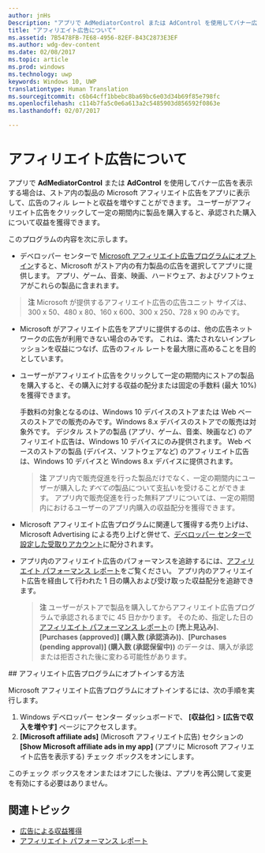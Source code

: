 ```yaml
---
author: jnHs
Description: "アプリで AdMediatorControl または AdControl を使用してバナー広告を表示する場合は、Microsoft アフィリエイト広告をアプリに表示して、広告のフィル レートと収益を増やすことができます。"
title: "アフィリエイト広告について"
ms.assetid: 7B5478FB-7E68-4956-82EF-B43C2873E3EF
ms.author: wdg-dev-content
ms.date: 02/08/2017
ms.topic: article
ms.prod: windows
ms.technology: uwp
keywords: Windows 10, UWP
translationtype: Human Translation
ms.sourcegitcommit: c6b64cff1bbebc8ba69bc6e03d34b69f85e798fc
ms.openlocfilehash: c114b7fa5c0e6a613a2c5485903d856592f0863e
ms.lasthandoff: 02/07/2017

---
```


# <a name="about-affiliate-ads"></a>アフィリエイト広告について

アプリで **AdMediatorControl** または **AdControl** を使用してバナー広告を表示する場合は、ストア内の製品の Microsoft アフィリエイト広告をアプリに表示して、広告のフィル レートと収益を増やすことができます。 ユーザーがアフィリエイト広告をクリックして一定の期間内に製品を購入すると、承認された購入について収益を獲得できます。

このプログラムの内容を次に示します。

* デベロッパー センターで [Microsoft アフィリエイト広告プログラムにオプトイン](#opt-in)すると、Microsoft がストア内の有力製品の広告を選択してアプリに提供します。 アプリ、ゲーム、音楽、映画、ハードウェア、およびソフトウェアがこれらの製品に含まれます。

 > **注** Microsoft が提供するアフィリエイト広告の広告ユニット サイズは、300 x 50、480 x 80、160 x 600、300 x 250、728 x 90 のみです。

* Microsoft がアフィリエイト広告をアプリに提供するのは、他の広告ネットワークの広告が利用できない場合のみです。 これは、満たされないインプレッションを収益につなげ、広告のフィル レートを最大限に高めることを目的としています。
* ユーザーがアフィリエイト広告をクリックして一定の期間内にストアの製品を購入すると、その購入に対する収益の配分または固定の手数料 (最大 10%) を獲得できます。

  手数料の対象となるのは、Windows 10 デバイスのストアまたは Web ベースのストアでの販売のみです。Windows 8.x デバイスのストアでの販売は対象外です。 デジタル ストアの製品 (アプリ、ゲーム、音楽、映画など) のアフィリエイト広告は、Windows 10 デバイスにのみ提供されます。 Web ベースのストアの製品 (デバイス、ソフトウェアなど) のアフィリエイト広告は、Windows 10 デバイスと Windows 8.x デバイスに提供されます。

    > **注**  アプリ内で販売促進を行った製品だけでなく、一定の期間内にユーザーが購入した*すべての*製品について支払いを受けることができます。 アプリ内で販売促進を行った無料アプリについては、一定の期間内におけるユーザーのアプリ内購入の収益配分を獲得できます。

* Microsoft アフィリエイト広告プログラムに関連して獲得する売り上げは、Microsoft Advertising による売り上げと併せて、[デベロッパー センターで設定した受取りアカウント](setting-up-your-payout-account-and-tax-forms.md)に配分されます。
* アプリ内のアフィリエイト広告のパフォーマンスを追跡するには、[アフィリエイト パフォーマンス レポート](affiliates-performance-report.md)をご覧ください。 アプリ内のアフィリエイト広告を経由して行われた 1 日の購入および受け取った収益配分を追跡できます。  

  > **注**  ユーザーがストアで製品を購入してからアフィリエイト広告プログラムで承認されるまでに 45 日かかります。 そのため、指定した日の[アフィリエイト パフォーマンス レポート](affiliates-performance-report.md)の **[売上見込み]**、**[Purchases (approved)] (購入数 (承認済み))**、**[Purchases (pending approval)] (購入数 (承認保留中))** のデータは、購入が承認または拒否された後に変わる可能性があります。

<span id="opt-in" />
## <a name="how-to-opt-in-to-the-affiliate-ads-program"></a>アフィリエイト広告プログラムにオプトインする方法

Microsoft アフィリエイト広告プログラムにオプトインするには、次の手順を実行します。

1. Windows デベロッパー センター ダッシュボードで、 **[収益化]** &gt; **[広告で収入を増やす]** ページにアクセスします。
2. **[Microsoft affiliate ads]** (Microsoft アフィリエイト広告) セクションの **[Show Microsoft affiliate ads in my app]** (アプリに Microsoft アフィリエイト広告を表示する) チェック ボックスをオンにします。

このチェック ボックスをオンまたはオフにした後は、アプリを再公開して変更を有効にする必要はありません。


## <a name="related-topics"></a>関連トピック


* [広告による収益獲得](monetize-with-ads.md)
* [アフィリエイト パフォーマンス レポート](affiliates-performance-report.md)

